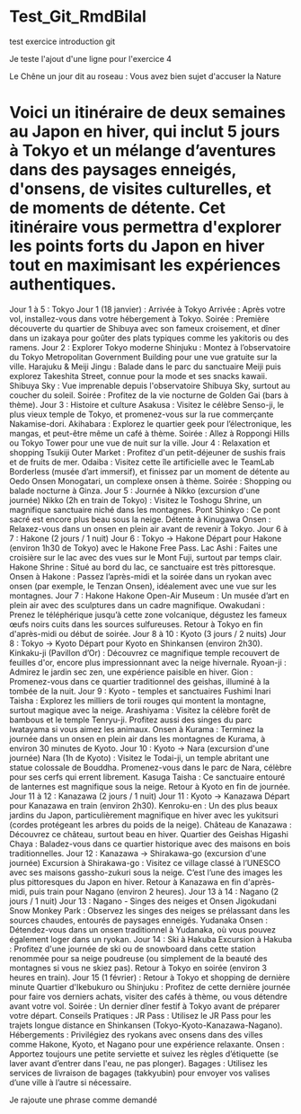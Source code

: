 # Test_Git_RmdBilal
test exercice introduction git


Je teste l'ajout d'une ligne pour l'exercice 4

Le Chêne un jour dit au roseau :
Vous avez bien sujet d'accuser la Nature






# Voici un itinéraire de deux semaines au Japon en hiver, qui inclut 5 jours à Tokyo et un mélange d’aventures dans des paysages enneigés, d'onsens, de visites culturelles, et de moments de détente. Cet itinéraire vous permettra d'explorer les points forts du Japon en hiver tout en maximisant les expériences authentiques.

Jour 1 à 5 : Tokyo
Jour 1 (18 janvier) : Arrivée à Tokyo
Arrivée : Après votre vol, installez-vous dans votre hébergement à Tokyo.
Soirée : Première découverte du quartier de Shibuya avec son fameux croisement, et dîner dans un izakaya pour goûter des plats typiques comme les yakitoris ou des ramens.
Jour 2 : Explorer Tokyo moderne
Shinjuku : Montez à l’observatoire du Tokyo Metropolitan Government Building pour une vue gratuite sur la ville.
Harajuku & Meiji Jingu : Balade dans le parc du sanctuaire Meiji puis explorez Takeshita Street, connue pour la mode et ses snacks kawaii.
Shibuya Sky : Vue imprenable depuis l'observatoire Shibuya Sky, surtout au coucher du soleil.
Soirée : Profitez de la vie nocturne de Golden Gai (bars à thème).
Jour 3 : Histoire et culture
Asakusa : Visitez le célèbre Senso-ji, le plus vieux temple de Tokyo, et promenez-vous sur la rue commerçante Nakamise-dori.
Akihabara : Explorez le quartier geek pour l’électronique, les mangas, et peut-être même un café à thème.
Soirée : Allez à Roppongi Hills ou Tokyo Tower pour une vue de nuit sur la ville.
Jour 4 : Relaxation et shopping
Tsukiji Outer Market : Profitez d'un petit-déjeuner de sushis frais et de fruits de mer.
Odaiba : Visitez cette île artificielle avec le TeamLab Borderless (musée d’art immersif), et finissez par un moment de détente au Oedo Onsen Monogatari, un complexe onsen à thème.
Soirée : Shopping ou balade nocturne à Ginza.
Jour 5 : Journée à Nikko (excursion d'une journée)
Nikko (2h en train de Tokyo) : Visitez le Toshogu Shrine, un magnifique sanctuaire niché dans les montagnes.
Pont Shinkyo : Ce pont sacré est encore plus beau sous la neige.
Détente à Kinugawa Onsen : Relaxez-vous dans un onsen en plein air avant de revenir à Tokyo.
Jour 6 à 7 : Hakone (2 jours / 1 nuit)
Jour 6 : Tokyo → Hakone
Départ pour Hakone (environ 1h30 de Tokyo) avec le Hakone Free Pass.
Lac Ashi : Faites une croisière sur le lac avec des vues sur le Mont Fuji, surtout par temps clair.
Hakone Shrine : Situé au bord du lac, ce sanctuaire est très pittoresque.
Onsen à Hakone : Passez l’après-midi et la soirée dans un ryokan avec onsen (par exemple, le Tenzan Onsen), idéalement avec une vue sur les montagnes.
Jour 7 : Hakone
Hakone Open-Air Museum : Un musée d’art en plein air avec des sculptures dans un cadre magnifique.
Owakudani : Prenez le téléphérique jusqu’à cette zone volcanique, dégustez les fameux œufs noirs cuits dans les sources sulfureuses.
Retour à Tokyo en fin d'après-midi ou début de soirée.
Jour 8 à 10 : Kyoto (3 jours / 2 nuits)
Jour 8 : Tokyo → Kyoto
Départ pour Kyoto en Shinkansen (environ 2h30).
Kinkaku-ji (Pavillon d’Or) : Découvrez ce magnifique temple recouvert de feuilles d'or, encore plus impressionnant avec la neige hivernale.
Ryoan-ji : Admirez le jardin sec zen, une expérience paisible en hiver.
Gion : Promenez-vous dans ce quartier traditionnel des geishas, illuminé à la tombée de la nuit.
Jour 9 : Kyoto - temples et sanctuaires
Fushimi Inari Taisha : Explorez les milliers de torii rouges qui montent la montagne, surtout magique avec la neige.
Arashiyama : Visitez la célèbre forêt de bambous et le temple Tenryu-ji. Profitez aussi des singes du parc Iwatayama si vous aimez les animaux.
Onsen à Kurama : Terminez la journée dans un onsen en plein air dans les montagnes de Kurama, à environ 30 minutes de Kyoto.
Jour 10 : Kyoto → Nara (excursion d'une journée)
Nara (1h de Kyoto) : Visitez le Todai-ji, un temple abritant une statue colossale de Bouddha. Promenez-vous dans le parc de Nara, célèbre pour ses cerfs qui errent librement.
Kasuga Taisha : Ce sanctuaire entouré de lanternes est magnifique sous la neige.
Retour à Kyoto en fin de journée.
Jour 11 à 12 : Kanazawa (2 jours / 1 nuit)
Jour 11 : Kyoto → Kanazawa
Départ pour Kanazawa en train (environ 2h30).
Kenroku-en : Un des plus beaux jardins du Japon, particulièrement magnifique en hiver avec les yukitsuri (cordes protégeant les arbres du poids de la neige).
Château de Kanazawa : Découvrez ce château, surtout beau en hiver.
Quartier des Geishas Higashi Chaya : Baladez-vous dans ce quartier historique avec des maisons en bois traditionnelles.
Jour 12 : Kanazawa → Shirakawa-go (excursion d'une journée)
Excursion à Shirakawa-go : Visitez ce village classé à l’UNESCO avec ses maisons gassho-zukuri sous la neige. C’est l’une des images les plus pittoresques du Japon en hiver.
Retour à Kanazawa en fin d'après-midi, puis train pour Nagano (environ 2 heures).
Jour 13 à 14 : Nagano (2 jours / 1 nuit)
Jour 13 : Nagano - Singes des neiges et Onsen
Jigokudani Snow Monkey Park : Observez les singes des neiges se prélassant dans les sources chaudes, entourés de paysages enneigés.
Yudanaka Onsen : Détendez-vous dans un onsen traditionnel à Yudanaka, où vous pouvez également loger dans un ryokan.
Jour 14 : Ski à Hakuba
Excursion à Hakuba : Profitez d'une journée de ski ou de snowboard dans cette station renommée pour sa neige poudreuse (ou simplement de la beauté des montagnes si vous ne skiez pas).
Retour à Tokyo en soirée (environ 3 heures en train).
Jour 15 (1 février) : Retour à Tokyo et shopping de dernière minute
Quartier d'Ikebukuro ou Shinjuku : Profitez de cette dernière journée pour faire vos derniers achats, visiter des cafés à thème, ou vous détendre avant votre vol.
Soirée : Un dernier dîner festif à Tokyo avant de préparer votre départ.
Conseils Pratiques :
JR Pass : Utilisez le JR Pass pour les trajets longue distance en Shinkansen (Tokyo-Kyoto-Kanazawa-Nagano).
Hébergements : Privilégiez des ryokans avec onsens dans des villes comme Hakone, Kyoto, et Nagano pour une expérience relaxante.
Onsen : Apportez toujours une petite serviette et suivez les règles d’étiquette (se laver avant d’entrer dans l'eau, ne pas plonger).
Bagages : Utilisez les services de livraison de bagages (takkyubin) pour envoyer vos valises d’une ville à l’autre si nécessaire.



Je rajoute une phrase comme demandé
